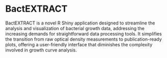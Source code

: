# BactEXTRACT

BactEXTRACT is a novel R Shiny application designed to streamline the analysis and visualization of bacterial growth data, addressing the increasing demands for straightforward data processing tools. It simplifies the transition from raw optical density measurements to publication-ready plots, offering a user-friendly interface that diminishes the complexity involved in growth curve analysis. 

